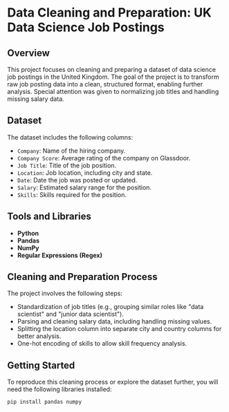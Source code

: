 # Data Cleaning and Preparation: UK Data Science Job Postings

## Overview

This project focuses on cleaning and preparing a dataset of data science job postings in the United Kingdom. The goal of the project is to transform raw job posting data into a clean, structured format, enabling further analysis. Special attention was given to normalizing job titles and handling missing salary data.

## Dataset

The dataset includes the following columns:
- `Company`: Name of the hiring company.
- `Company Score`: Average rating of the company on Glassdoor.
- `Job Title`: Title of the job position.
- `Location`: Job location, including city and state.
- `Date`: Date the job was posted or updated.
- `Salary`: Estimated salary range for the position.
- `Skills`: Skills required for the position.

## Tools and Libraries

- **Python**
- **Pandas**
- **NumPy**
- **Regular Expressions (Regex)**

## Cleaning and Preparation Process

The project involves the following steps:
- Standardization of job titles (e.g., grouping similar roles like "data scientist" and "junior data scientist").
- Parsing and cleaning salary data, including handling missing values.
- Splitting the location column into separate city and country columns for better analysis.
- One-hot encoding of skills to allow skill frequency analysis.
  
## Getting Started

To reproduce this cleaning process or explore the dataset further, you will need the following libraries installed:

```bash
pip install pandas numpy
